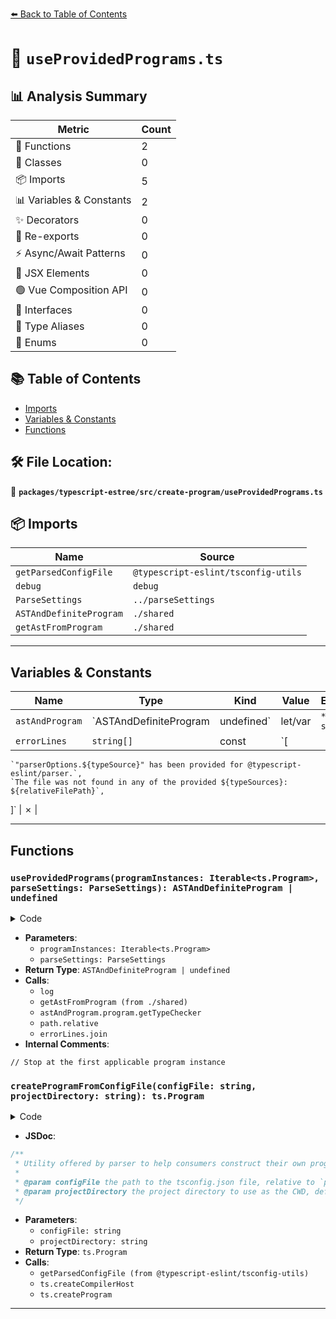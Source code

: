 [⬅️ Back to Table of Contents](../../../../index.md)

# 📄 `useProvidedPrograms.ts`

## 📊 Analysis Summary

| Metric | Count |
|--------|-------|
| 🔧 Functions | 2 |
| 🧱 Classes | 0 |
| 📦 Imports | 5 |
| 📊 Variables & Constants | 2 |
| ✨ Decorators | 0 |
| 🔄 Re-exports | 0 |
| ⚡ Async/Await Patterns | 0 |
| 💠 JSX Elements | 0 |
| 🟢 Vue Composition API | 0 |
| 📐 Interfaces | 0 |
| 📑 Type Aliases | 0 |
| 🎯 Enums | 0 |

## 📚 Table of Contents

- [Imports](#imports)
- [Variables & Constants](#variables-constants)
- [Functions](#functions)

## 🛠️ File Location:
📂 **`packages/typescript-estree/src/create-program/useProvidedPrograms.ts`**

## 📦 Imports

| Name | Source |
|------|--------|
| `getParsedConfigFile` | `@typescript-eslint/tsconfig-utils` |
| `debug` | `debug` |
| `ParseSettings` | `../parseSettings` |
| `ASTAndDefiniteProgram` | `./shared` |
| `getAstFromProgram` | `./shared` |


---

## Variables & Constants

| Name | Type | Kind | Value | Exported |
|------|------|------|-------|----------|
| `astAndProgram` | `ASTAndDefiniteProgram | undefined` | let/var | `*not shown*` | ✗ |
| `errorLines` | `string[]` | const | `[
    `"parserOptions.${typeSource}" has been provided for @typescript-eslint/parser.`,
    `The file was not found in any of the provided ${typeSources}: ${relativeFilePath}`,
  ]` | ✗ |


---

## Functions

### `useProvidedPrograms(programInstances: Iterable<ts.Program>, parseSettings: ParseSettings): ASTAndDefiniteProgram | undefined`

<details><summary>Code</summary>

```ts
export function useProvidedPrograms(
  programInstances: Iterable<ts.Program>,
  parseSettings: ParseSettings,
): ASTAndDefiniteProgram | undefined {
  log(
    'Retrieving ast for %s from provided program instance(s)',
    parseSettings.filePath,
  );

  let astAndProgram: ASTAndDefiniteProgram | undefined;
  for (const programInstance of programInstances) {
    astAndProgram = getAstFromProgram(programInstance, parseSettings.filePath);
    // Stop at the first applicable program instance
    if (astAndProgram) {
      break;
    }
  }

  if (astAndProgram) {
    astAndProgram.program.getTypeChecker(); // ensure parent pointers are set in source files
    return astAndProgram;
  }

  const relativeFilePath = path.relative(
    parseSettings.tsconfigRootDir,
    parseSettings.filePath,
  );

  const [typeSource, typeSources] =
    parseSettings.projects.size > 0
      ? ['project', 'project(s)']
      : ['programs', 'program instance(s)'];

  const errorLines = [
    `"parserOptions.${typeSource}" has been provided for @typescript-eslint/parser.`,
    `The file was not found in any of the provided ${typeSources}: ${relativeFilePath}`,
  ];

  throw new Error(errorLines.join('\n'));
}
```
</details>

- **Parameters**:
  - `programInstances: Iterable<ts.Program>`
  - `parseSettings: ParseSettings`
- **Return Type**: `ASTAndDefiniteProgram | undefined`
- **Calls**:
  - `log`
  - `getAstFromProgram (from ./shared)`
  - `astAndProgram.program.getTypeChecker`
  - `path.relative`
  - `errorLines.join`
- **Internal Comments**:
```
// Stop at the first applicable program instance
```

### `createProgramFromConfigFile(configFile: string, projectDirectory: string): ts.Program`

<details><summary>Code</summary>

```ts
export function createProgramFromConfigFile(
  configFile: string,
  projectDirectory?: string,
): ts.Program {
  const parsed = getParsedConfigFile(ts, configFile, projectDirectory);
  const host = ts.createCompilerHost(parsed.options, true);
  return ts.createProgram(parsed.fileNames, parsed.options, host);
}
```
</details>

- **JSDoc**:
```ts
/**
 * Utility offered by parser to help consumers construct their own program instance.
 *
 * @param configFile the path to the tsconfig.json file, relative to `projectDirectory`
 * @param projectDirectory the project directory to use as the CWD, defaults to `process.cwd()`
 */
```

- **Parameters**:
  - `configFile: string`
  - `projectDirectory: string`
- **Return Type**: `ts.Program`
- **Calls**:
  - `getParsedConfigFile (from @typescript-eslint/tsconfig-utils)`
  - `ts.createCompilerHost`
  - `ts.createProgram`

---